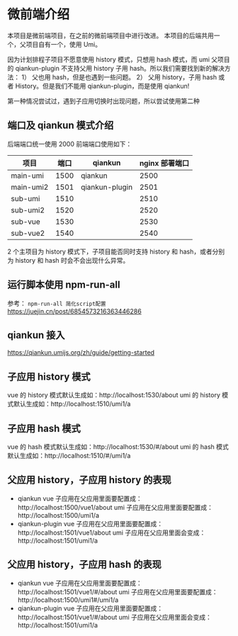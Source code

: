 # 微前端介绍

本项目是微前端项目，在之前的微前端项目中进行改进。
本项目的后端共用一个，父项目自有一个，使用 Umi。

因为计划排程子项目不愿意使用 history 模式，只想用 hash 模式，而 umi 父项目的 qiankun-plugin 不支持父用 history 子用 hash。所以我们需要找到新的解决方法：
1） 父也用 hash，但是也遇到一些问题。
2） 父用 history，子用 hash 或者 History。但是我们不能用 qiankun-plugin，而是使用 qiankun!

第一种情况尝试过，遇到子应用切换时出现问题，所以尝试使用第二种

## 端口及 qiankun 模式介绍

后端端口统一使用 2000
前端端口使用如下：

| 项目      | 端口 | qiankun        | nginx 部署端口 |
| --------- | ---- | -------------- | -------------- |
| main-umi  | 1500 | qiankun        | 2500           |
| main-umi2 | 1501 | qiankun-plugin | 2501           |
| sub-umi   | 1510 |                | 2510           |
| sub-umi2  | 1520 |                | 2520           |
| sub-vue   | 1530 |                | 2530           |
| sub-vue2  | 1540 |                | 2540           |

2 个主项目为 history 模式下，子项目能否同时支持 history 和 hash，或者分别为 history 和 hash 时会不会出现什么异常。

## 运行脚本使用 npm-run-all

参考： `npm-run-all 简化script配置` https://juejin.cn/post/6854573216363446286

## qiankun 接入

https://qiankun.umijs.org/zh/guide/getting-started

## 子应用 history 模式

vue 的 history 模式默认生成如：http://localhost:1530/about
umi 的 history 模式默认生成如：http://localhost:1510/umi1/a

## 子应用 hash 模式

vue 的 hash 模式默认生成如：http://localhost:1530/#/about
umi 的 hash 模式默认生成如：http://localhost:1510/#/umi1/a

## 父应用 history，子应用 history 的表现

- qiankun
  vue 子应用在父应用里面要配置成：http://localhost:1500/vue1/about
  umi 子应用在父应用里面要配置成：http://localhost:1500/umi1/a
- qiankun-plugin
  vue 子应用在父应用里面要配置成：http://localhost:1501/vue1/about
  umi 子应用在父应用里面会变成：http://localhost:1501/umi1/a

## 父应用 history，子应用 hash 的表现

- qiankun
  vue 子应用在父应用里面要配置成：http://localhost:1501/vue1/#/about
  umi 子应用在父应用里面要配置成：http://localhost:1500/umi1#/umi1/a
- qiankun-plugin
  vue 子应用在父应用里面要配置成：http://localhost:1501/vue1/#/about
  umi 子应用在父应用里面会变成：http://localhost:1501/umi1/a
